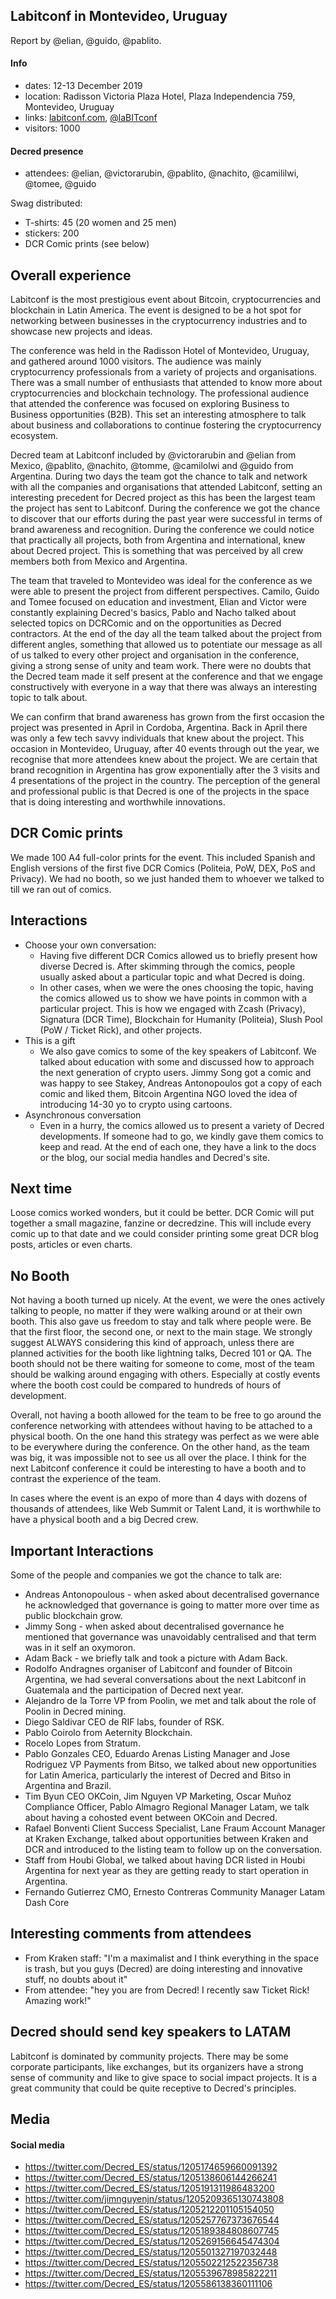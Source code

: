 ## Labitconf in Montevideo, Uruguay

Report by @elian, @guido, @pablito.

#### Info

- dates: 12-13 December 2019
- location: Radisson Victoria Plaza Hotel, Plaza Independencia 759, Montevideo, Uruguay
- links: [labitconf.com](https://www.labitconf.com/), [@laBITconf](https://twitter.com/laBITconf)
- visitors: 1000

#### Decred presence

- attendees: @elian, @victorarubin, @pablito, @nachito, @camililwi, @tomee, @guido

Swag distributed:

- T-shirts: 45 (20 women and 25 men)
- stickers: 200
- DCR Comic prints (see below)

## Overall experience

Labitconf is the most prestigious event about Bitcoin, cryptocurrencies and blockchain in Latin America. The event is designed to be a hot spot for networking between businesses in the cryptocurrency industries and to showcase new projects and ideas.

The conference was held in the Radisson Hotel of Montevideo, Uruguay, and gathered around 1000 visitors. The audience was mainly cryptocurrency professionals from a variety of projects and organisations. There was a small number of enthusiasts that attended to know more about cryptocurrencies and blockchain technology. The professional audience that attended the conference was focused on exploring Business to Business opportunities (B2B). This set an interesting atmosphere to talk about business and collaborations to continue fostering the cryptocurrency ecosystem.

Decred team at Labitconf included by @victorarubin and @elian from Mexico, @pablito, @nachito, @tomme, @camilolwi and @guido from Argentina. During two days the team got the chance to talk and network with all the companies and organisations that attended Labitconf, setting an interesting precedent for Decred project as this has been the largest team the project has sent to Labitconf. During the conference we got the chance to discover that our efforts during the past year were successful in terms of brand awareness and recognition. During the conference we could notice that practically all projects, both from Argentina and international, knew about Decred project. This is something that was perceived by all crew members both from Mexico and Argentina.

The team that traveled to Montevideo was ideal for the conference as we were able to present the project from different perspectives. Camilo, Guido and Tomee focused on education and investment, Elian and Victor were constantly explaining Decred's basics, Pablo and Nacho talked about selected topics on DCRComic and on the opportunities as Decred contractors. At the end of the day all the team talked about the project from different angles, something that allowed us to potentiate our message as all of us talked to every other project and organisation in the conference, giving a strong sense of unity and team work. There were no doubts that the Decred team made it self present at the conference and that we engage constructively with everyone in a way that there was always an interesting topic to talk about.

We can confirm that brand awareness has grown from the first occasion the project was presented in April in Cordoba, Argentina. Back in April there was only a few tech savvy individuals that knew about the project. This occasion in Montevideo, Uruguay, after 40 events through out the year, we recognise that more attendees knew about the project. We are certain that brand recognition in Argentina has grow exponentially after the 3 visits and 4 presentations of the project in the country. The perception of the general and professional public is that Decred is one of the projects in the space that is doing interesting and worthwhile innovations.

## DCR Comic prints

We made 100 A4 full-color prints for the event. This included Spanish and English versions of the first five DCR Comics (Politeia, PoW, DEX, PoS and Privacy). We had no booth, so we just handed them to whoever we talked to till we ran out of comics.

## Interactions

- Choose your own conversation:
  - Having five different DCR Comics allowed us to briefly present how diverse Decred is. After skimming through the comics, people usually asked about a particular topic and what Decred is doing.
  - In other cases, when we were the ones choosing the topic, having the comics allowed us to show we have points in common with a particular project. This is how we engaged with Zcash (Privacy), Signatura (DCR Time), Blockchain for Humanity (Politeia), Slush Pool (PoW / Ticket Rick), and other projects.
- This is a gift
  - We also gave comics to some of the key speakers of Labitconf. We talked about education with some and discussed how to approach the next generation of crypto users. Jimmy Song got a comic and was happy to see Stakey, Andreas Antonopoulos got a copy of each comic and liked them, Bitcoin Argentina NGO loved the idea of introducing 14-30 yo to crypto using cartoons.
- Asynchronous conversation
  - Even in a hurry, the comics allowed us to present a variety of Decred developments. If someone had to go, we kindly gave them comics to keep and read. At the end of each one, they have a link to the docs or the blog, our social media handles and Decred's site.

## Next time

Loose comics worked wonders, but it could be better. DCR Comic will put together a small magazine, fanzine or decredzine. This will include every comic up to that date and we could consider printing some great DCR blog posts, articles or even charts.

## No Booth

Not having a booth turned up nicely. At the event, we were the ones actively talking to people, no matter if they were walking around or at their own booth. This also gave us freedom to stay and talk where people were. Be that the first floor, the second one, or next to the main stage. We strongly suggest ALWAYS considering this kind of approach, unless there are planned activities for the booth like lightning talks, Decred 101 or QA. The booth should not be there waiting for someone to come, most of the team should be walking around engaging with others. Especially at costly events where the booth cost could be compared to hundreds of hours of development.

Overall, not having a booth allowed for the team to be free to go around the conference networking with attendees without having to be attached to a physical booth. On the one hand this strategy was perfect as we were able to be everywhere during the conference. On the other hand, as the team was big, it was impossible not to see us all over the place. I think for the next Labitconf conference it could be interesting to have a booth and to contrast the experience of the team.

In cases where the event is an expo of more than 4 days with dozens of thousands of attendees, like Web Summit or Talent Land, it is worthwhile to have a physical booth and a big Decred crew.

## Important Interactions

Some of the people and companies we got the chance to talk are:

- Andreas Antonopoulous - when asked about decentralised governance he acknowledged that governance is going to matter more over time as public blockchain grow.
- Jimmy Song - when asked about decentralised governance he mentioned that governance was unavoidably centralised and that term was in it self an oxymoron.
- Adam Back - we briefly talk and took a picture with Adam Back.
- Rodolfo Andragnes organiser of Labitconf and founder of Bitcoin Argentina, we had several conversations about the next Labitconf in Guatemala and the participation of Decred next year.
- Alejandro de la Torre VP from Poolin, we met and talk about the role of Poolin in Decred mining.
- Diego Saldivar CEO de RIF labs, founder of RSK.
- Pablo Coirolo from Aeternity Blockchain.
- Rocelo Lopes from Stratum.
- Pablo Gonzales CEO, Eduardo Arenas Listing Manager and Jose Rodriguez VP Payments from Bitso, we talked about new opportunities for Latin America, particularly the interest of Decred and Bitso in Argentina and Brazil.
- Tim Byun CEO OKCoin, Jim Nguyen VP Marketing, Oscar Muñoz Compliance Officer, Pablo Almagro Regional Manager Latam, we talk about having a cohosted event between OKCoin and Decred.
- Rafael Bonventi Client Success Specialist, Lane Fraum Account Manager at Kraken Exchange, talked about opportunities between Kraken and DCR and introduced to the listing team to follow up on the conversation.
- Staff from Houbi Global, we talked about having DCR listed in Houbi Argentina for next year as they are getting ready to start operation in Argentina.
- Fernando Gutierrez CMO, Ernesto Contreras Community Manager Latam Dash Core

## Interesting comments from attendees

- From Kraken staff: "I'm a maximalist and I think everything in the space is trash, but you guys (Decred) are doing interesting and innovative stuff, no doubts about it"
- From attendee: "hey you are from Decred! I recently saw Ticket Rick! Amazing work!"

## Decred should send key speakers to LATAM

Labitconf is dominated by community projects. There may be some corporate participants, like exchanges, but its organizers have a strong sense of community and like to give space to social impact projects. It is a great community that could be quite receptive to Decred's principles.

## Media

#### Social media

- https://twitter.com/Decred_ES/status/1205174659660091392
- https://twitter.com/Decred_ES/status/1205138606144266241
- https://twitter.com/Decred_ES/status/1205191311986483200
- https://twitter.com/jimnguyenjn/status/1205209365130743808
- https://twitter.com/Decred_ES/status/1205212201105154050
- https://twitter.com/Decred_ES/status/1205257767373676544
- https://twitter.com/Decred_ES/status/1205189384808607745
- https://twitter.com/Decred_ES/status/1205269156645474304
- https://twitter.com/Decred_ES/status/1205501327197032448
- https://twitter.com/Decred_ES/status/1205502212522356738
- https://twitter.com/Decred_ES/status/1205539678985822211
- https://twitter.com/Decred_ES/status/1205586138360111106
